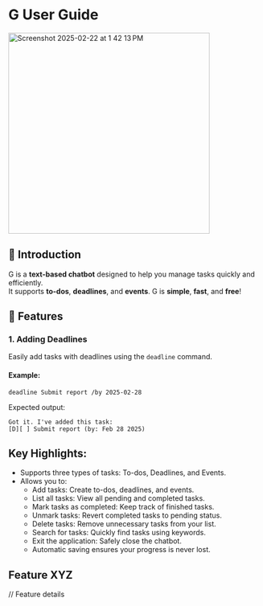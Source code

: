 # G User Guide

<img width="400" alt="Screenshot 2025-02-22 at 1 42 13 PM" src="https://github.com/user-attachments/assets/eac5d1d6-4f3a-4523-afb1-0a8c1cc6096d" />


## **📝 Introduction**
G is a **text-based chatbot** designed to help you manage tasks quickly and efficiently.  
It supports **to-dos**, **deadlines**, and **events**. G is **simple**, **fast**, and **free**!

## **📌 Features**
### **1. Adding Deadlines**
Easily add tasks with deadlines using the `deadline` command.

#### **Example:**
```
deadline Submit report /by 2025-02-28
```
Expected output: 
```
Got it. I've added this task:
[D][ ] Submit report (by: Feb 28 2025)
```

## Key Highlights:
- Supports three types of tasks: To-dos, Deadlines, and Events.
- Allows you to:
  - Add tasks: Create to-dos, deadlines, and events.
  - List all tasks: View all pending and completed tasks.
  - Mark tasks as completed: Keep track of finished tasks.
  - Unmark tasks: Revert completed tasks to pending status.
  - Delete tasks: Remove unnecessary tasks from your list.
  - Search for tasks: Quickly find tasks using keywords.
  - Exit the application: Safely close the chatbot.
  - Automatic saving ensures your progress is never lost.


## Feature XYZ

// Feature details
